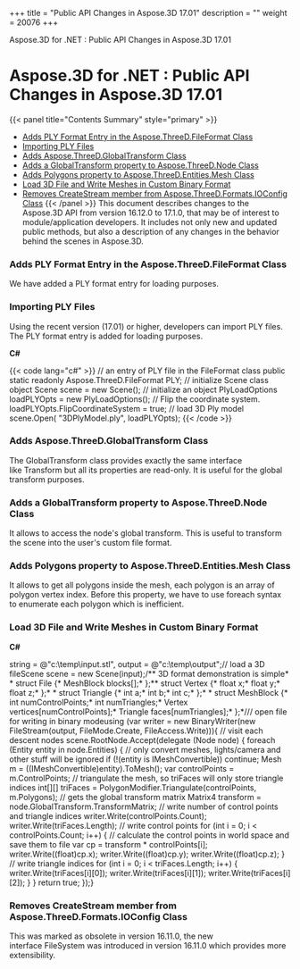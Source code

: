 +++
title = "Public API Changes in Aspose.3D 17.01" 
description = "" 
weight = 20076 
+++

Aspose.3D for .NET : Public API Changes in Aspose.3D 17.01  

# Aspose.3D for .NET : Public API Changes in Aspose.3D 17.01


{{< panel title="Contents Summary" style="primary" >}}
*   [Adds PLY Format Entry in the Aspose.ThreeD.FileFormat Class](#PublicAPIChangesinAspose.3D17.01-AddsPLYFormatEntryintheAspose.ThreeD.FileFormatClass)
*   [Importing PLY Files](#PublicAPIChangesinAspose.3D17.01-ImportingPLYFiles)
*   [Adds Aspose.ThreeD.GlobalTransform Class](#PublicAPIChangesinAspose.3D17.01-AddsAspose.ThreeD.GlobalTransformClass)
*   [Adds a GlobalTransform property to Aspose.ThreeD.Node Class](#PublicAPIChangesinAspose.3D17.01-AddsaGlobalTransformpropertytoAspose.ThreeD.NodeClass)
*   [Adds Polygons property to Aspose.ThreeD.Entities.Mesh Class](#PublicAPIChangesinAspose.3D17.01-AddsPolygonspropertytoAspose.ThreeD.Entities.MeshClass)
*   [Load 3D File and Write Meshes in Custom Binary Format](#PublicAPIChangesinAspose.3D17.01-Load3DFileandWriteMeshesinCustomBinaryFormat)
*   [Removes CreateStream member from Aspose.ThreeD.Formats.IOConfig Class](#PublicAPIChangesinAspose.3D17.01-RemovesCreateStreammemberfromAspose.ThreeD.Formats.IOConfigClass)
{{< /panel >}}
This document describes changes to the Aspose.3D API from version 16.12.0 to 17.1.0, that may be of interest to module/application developers. It includes not only new and updated public methods, but also a description of any changes in the behavior behind the scenes in Aspose.3D.

### Adds PLY Format Entry in the Aspose.ThreeD.FileFormat Class

We have added a PLY format entry for loading purposes.

### Importing PLY Files

Using the recent version (17.01) or higher, developers can import PLY files. The PLY format entry is added for loading purposes.

**C#**

{{< code lang="c#" >}}
// an entry of PLY file in the FileFormat class
public static readonly Aspose.ThreeD.FileFormat PLY;
// initialize Scene class object
Scene scene = new Scene();
// initialize an object
PlyLoadOptions loadPLYOpts = new PlyLoadOptions();
// Flip the coordinate system.
loadPLYOpts.FlipCoordinateSystem = true;
// load 3D Ply model
scene.Open( "3DPlyModel.ply", loadPLYOpts);
{{< /code >}}

### Adds Aspose.ThreeD.GlobalTransform Class

The GlobalTransform class provides exactly the same interface like Transform but all its properties are read-only. It is useful for the global transform purposes.

### Adds a GlobalTransform property to Aspose.ThreeD.Node Class

It allows to access the node's global transform. This is useful to transform the scene into the user's custom file format.

### Adds Polygons property to Aspose.ThreeD.Entities.Mesh Class

It allows to get all polygons inside the mesh, each polygon is an array of polygon vertex index. Before this property, we have to use foreach syntax to enumerate each polygon which is inefficient.

### Load 3D File and Write Meshes in Custom Binary Format

**C#**

string = @"c:\\temp\\input.stl", output = @"c:\\temp\\output";// load a 3D fileScene scene = new Scene(input);/\*\* 3D format demonstration is simple\* \* struct File {\*   MeshBlock blocks\[\];\* };\*\* struct Vertex {\*   float x;\*   float y;\*   float z;\* };\* \* struct Triangle {\*   int a;\*   int b;\*   int c;\* };\* \* struct MeshBlock {\*   int numControlPoints;\*   int numTriangles;\*   Vertex vertices\[numControlPoints\];\*   Triangle faces\[numTriangles\];\* };\*/// open file for writing in binary modeusing (var writer = new BinaryWriter(new FileStream(output, FileMode.Create, FileAccess.Write))){    // visit each descent nodes    scene.RootNode.Accept(delegate (Node node)    {        foreach (Entity entity in node.Entities)        {            // only convert meshes, lights/camera and other stuff will be ignored            if (!(entity is IMeshConvertible))                continue;            Mesh m = ((IMeshConvertible)entity).ToMesh();            var controlPoints = m.ControlPoints;            // triangulate the mesh, so triFaces will only store triangle indices            int\[\]\[\] triFaces = PolygonModifier.Triangulate(controlPoints, m.Polygons);            // gets the global transform matrix            Matrix4 transform = node.GlobalTransform.TransformMatrix;            // write number of control points and triangle indices            writer.Write(controlPoints.Count);            writer.Write(triFaces.Length);            // write control points            for (int i = 0; i < controlPoints.Count; i++)            {                // calculate the control points in world space and save them to file                var cp = transform \* controlPoints\[i\];                writer.Write((float)cp.x);                writer.Write((float)cp.y);                writer.Write((float)cp.z);            }            // write triangle indices            for (int i = 0; i < triFaces.Length; i++)            {                writer.Write(triFaces\[i\]\[0\]);                writer.Write(triFaces\[i\]\[1\]);                writer.Write(triFaces\[i\]\[2\]);            }        }        return true;    });}

### Removes CreateStream member from Aspose.ThreeD.Formats.IOConfig Class

This was marked as obsolete in version 16.11.0, the new interface FileSystem was introduced in version 16.11.0 which provides more extensibility.

  

